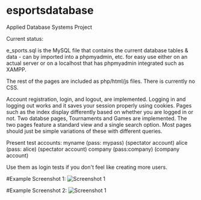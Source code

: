 # esportsdatabase
Applied Database Systems Project


Current status:

e_sports.sql is the MySQL file that contains the current database tables & data - can by imported into a phpmyadmin, etc. for easy use either on an actual server or on a localhost that has phpmyadmin integrated such as XAMPP.

The rest of the pages are included as php/html/js files. There is currently no CSS.

Account registration, login, and logout, are implemented. Logging in and logging out works and it saves your session properly using cookies. Pages such as the index display differently based on whether you are logged in or not.
Two databse pages, Tournaments and Games are implemented. The two pages feature a standard view and a single search option.
Most pages should just be simple variations of these with different queries.

Present test accounts:
myname (pass: mypass) (spectator account)
alice (pass: alice) (spectator account)
company (pass:company) (company account)

Use them as login tests if you don't feel like creating more users.

#Example Screenshot 1:
![Screenshot 1](http://i.imgur.com/CuRelhg.png)

#Example Screenshot 2:
![Screenshot 1](http://i.imgur.com/N8nb1w2.png)
